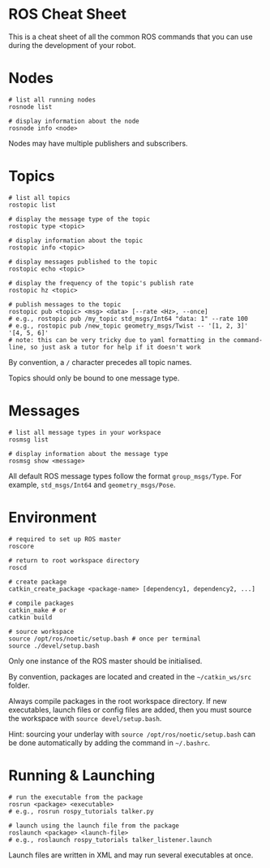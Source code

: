 # ROS Cheat Sheet
This is a cheat sheet of all the common ROS commands that you can use during the development of your robot.

# Nodes
```SH
# list all running nodes
rosnode list

# display information about the node
rosnode info <node>
```
Nodes may have multiple publishers and subscribers.

# Topics
```SH
# list all topics
rostopic list

# display the message type of the topic
rostopic type <topic>

# display information about the topic
rostopic info <topic>

# display messages published to the topic
rostopic echo <topic>

# display the frequency of the topic's publish rate
rostopic hz <topic>

# publish messages to the topic
rostopic pub <topic> <msg> <data> [--rate <Hz>, --once]
# e.g., rostopic pub /my_topic std_msgs/Int64 "data: 1" --rate 100
# e.g., rostopic pub /new_topic geometry_msgs/Twist -- '[1, 2, 3]' '[4, 5, 6]'
# note: this can be very tricky due to yaml formatting in the command-line, so just ask a tutor for help if it doesn't work
```
By convention, a `/` character precedes all topic names.

Topics should only be bound to one message type.

# Messages
```SH
# list all message types in your workspace
rosmsg list

# display information about the message type
rosmsg show <message>
```
All default ROS message types follow the format `group_msgs/Type`. For example, `std_msgs/Int64` and `geometry_msgs/Pose`.

# Environment
```SH
# required to set up ROS master
roscore

# return to root workspace directory
roscd

# create package
catkin_create_package <package-name> [dependency1, dependency2, ...]

# compile packages
catkin_make # or
catkin build

# source workspace
source /opt/ros/noetic/setup.bash # once per terminal
source ./devel/setup.bash
```
Only one instance of the ROS master should be initialised.

By convention, packages are located and created in the `~/catkin_ws/src` folder.

Always compile packages in the root workspace directory. If new executables, launch files or config files are added, then you must source the workspace with `source devel/setup.bash`.

Hint: sourcing your underlay with `source /opt/ros/noetic/setup.bash` can be done automatically by adding the command in `~/.bashrc`.

# Running & Launching
```SH
# run the executable from the package
rosrun <package> <executable>
# e.g., rosrun rospy_tutorials talker.py

# launch using the launch file from the package
roslaunch <package> <launch-file>
# e.g., roslaunch rospy_tutorials talker_listener.launch
```
Launch files are written in XML and may run several executables at once.
